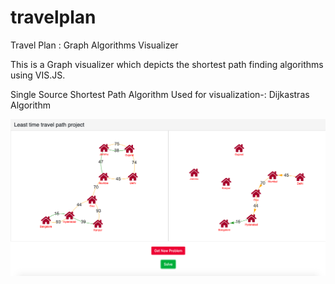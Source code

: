 # travelplan
Travel Plan : Graph Algorithms Visualizer

This is a Graph visualizer which depicts the shortest path finding algorithms using VIS.JS.

Single Source Shortest Path Algorithm Used for visualization-:
Dijkastras Algorithm

![](Demo.png)
